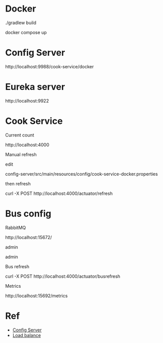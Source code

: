 # Docker

./gradlew build

docker compose up

# Config Server

http://localhost:9988/cook-service/docker

# Eureka server

http://localhost:9922

# Cook Service

Current count

http://localhost:4000

Manual refresh

edit 

config-server/src/main/resources/config/cook-service-docker.properties

then refresh

curl -X POST http://localhost:4000/actuator/refresh

# Bus config

RabbitMQ

http://localhost:15672/

admin

admin

Bus refresh

curl -X POST http://localhost:4000/actuator/busrefresh

Metrics

http://localhost:15692/metrics

# Ref

* [Config Server](https://datmt.com/backend/java/spring/spring-cloud-config-server-complete-guide/)
* [Load balance](https://medium.com/@vinodkrane/microservices-scaling-and-load-balancing-using-docker-compose-78bf8dc04da9)